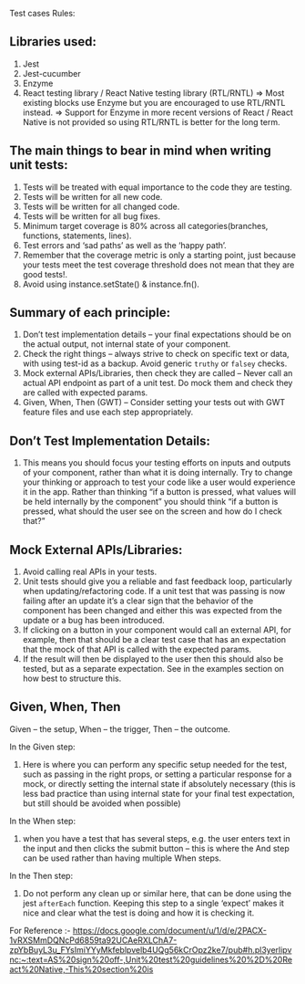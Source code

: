 Test cases Rules:

## Libraries used:

1. Jest
2. Jest-cucumber
3. Enzyme
4. React testing library / React Native testing library (RTL/RNTL)
   => Most existing blocks use Enzyme but you are encouraged to use RTL/RNTL instead.
   => Support for Enzyme in more recent versions of React / React Native is not provided so using RTL/RNTL is better for the long term.

## The main things to bear in mind when writing unit tests:

1. Tests will be treated with equal importance to the code they are testing.
2. Tests will be written for all new code.
3. Tests will be written for all changed code.
4. Tests will be written for all bug fixes.
5. Minimum target coverage is 80% across all categories(branches, functions, statements, lines).
6. Test errors and ‘sad paths’ as well as the ‘happy path’.
7. Remember that the coverage metric is only a starting point, just because your tests meet the test coverage threshold does not mean that they are good tests!.
8. Avoid using instance.setState() & instance.fn().

## Summary of each principle:

1. Don’t test implementation details – your final expectations should be on the actual output, not internal state of your component.
2. Check the right things – always strive to check on specific text or data, with using test-id as a backup. Avoid generic `truthy` or `falsey` checks.
3. Mock external APIs/Libraries, then check they are called – Never call an actual API endpoint as part of a unit test. Do mock them and check they are called with expected params.
4. Given, When, Then (GWT) – Consider setting your tests out with GWT feature files and use each step appropriately.

## Don’t Test Implementation Details:

1. This means you should focus your testing efforts on inputs and outputs of your component, rather than what it is doing internally.
   Try to change your thinking or approach to test your code like a user would experience it in the app. Rather than thinking “if a button is pressed, what values will be held internally by the component” you should think “if a button is pressed, what should the user see on the screen and how do I check that?”

## Mock External APIs/Libraries:

1. Avoid calling real APIs in your tests.
2. Unit tests should give you a reliable and fast feedback loop, particularly when updating/refactoring code. If a unit test that was passing is now failing after an update it’s a clear sign that the behavior of the component has been changed and either this was expected from the update or a bug has been introduced.
3. If clicking on a button in your component would call an external API, for example, then that should be a clear test case that has an expectation that the mock of that API is called with the expected params.
4. If the result will then be displayed to the user then this should also be tested, but as a separate expectation. See in the examples section on how best to structure this.

## Given, When, Then

Given – the setup,
When – the trigger,
Then – the outcome.

In the Given step:

1. Here is where you can perform any specific setup needed for the test, such as passing in the right props, or setting a particular response for a mock, or directly setting the internal state if absolutely necessary (this is less bad practice than using internal state for your final test expectation, but still should be avoided when possible)

In the When step:

1. when you have a test that has several steps, e.g. the user enters text in the input and then clicks the submit button – this is where the And step can be used rather than having multiple When steps.

In the Then step:

1. Do not perform any clean up or similar here, that can be done using the jest `afterEach` function. Keeping this step to a single ‘expect’ makes it nice and clear what the test is doing and how it is checking it.



For Reference :- https://docs.google.com/document/u/1/d/e/2PACX-1vRXSMmDQNcPd6859ta92UCAeRXLChA7-zpYbBuyL3u_FYsImiYYyMkfeblpvelb4UQg56kCrOpz2ke7/pub#h.pl3yerlipvnc:~:text=AS%20sign%20off-,Unit%20test%20guidelines%20%2D%20React%20Native,-This%20section%20is
